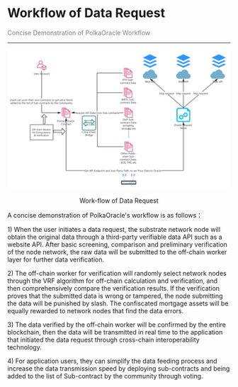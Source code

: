 # Workflow of Data Request

<p style="color: gray">Concise Demonstration of PolkaOracle Workflow</p>

---

<p align="center">
    <img src="./images/06.png">
    <p align="center">Work-flow of Data Request</p>
</p>

A concise demonstration of PolkaOracle's workflow is as follows：

1\) When the user initiates a data request, the substrate network node will obtain the original data through a third-party verifiable data API such as a website API. After basic screening, comparison and preliminary verification of the node network, the raw data will be submitted to the off-chain worker layer for further data verification.

2\) The off-chain worker for verification will randomly select network nodes through the VRF algorithm for off-chain calculation and verification, and then comprehensively compare the verification results. If the verification proves that the submitted data is wrong or tampered, the node submitting the data will be punished by slash. The confiscated mortgage assets will be equally rewarded to network nodes that find the data errors.

3\) The data verified by the off-chain worker will be confirmed by the entire blockchain, then the data will be transmitted in real time to the application that initiated the data request through cross-chain interoperability technology.

4\) For application users, they can simplify the data feeding process and increase the data transmission speed by deploying sub-contracts and being added to the list of Sub-contract by the community through voting.
